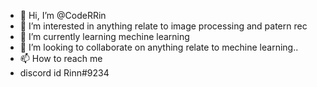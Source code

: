 - 👋 Hi, I’m @CodeRRin
- 👀 I’m interested in anything relate to image processing and patern rec
- 🌱 I’m currently learning mechine learning 
- 💞️ I’m looking to collaborate on anything relate to mechine learning..
- 📫 How to reach me
- discord id 
Rinn#9234
<!---
CodeRRin/CodeRRin is a ✨ special ✨ repository because its `README.md` (this file) appears on your GitHub profile.
You can click the Preview link to take a look at your changes.
--->
